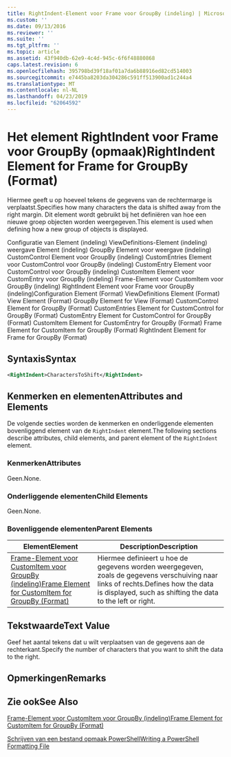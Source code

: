 ```yaml
---
title: RightIndent-Element voor Frame voor GroupBy (indeling) | Microsoft Docs
ms.custom: ''
ms.date: 09/13/2016
ms.reviewer: ''
ms.suite: ''
ms.tgt_pltfrm: ''
ms.topic: article
ms.assetid: 43f940db-62e9-4c4d-945c-6f6f48880868
caps.latest.revision: 6
ms.openlocfilehash: 395798bd39f18af01a7da6b88916ed82cd514003
ms.sourcegitcommit: e7445ba8203da304286c591ff513900ad1c244a4
ms.translationtype: MT
ms.contentlocale: nl-NL
ms.lasthandoff: 04/23/2019
ms.locfileid: "62064592"
---
```

# <a name="rightindent-element-for-frame-for-groupby-format"></a><span data-ttu-id="5bbb9-102">Het element RightIndent voor Frame voor GroupBy (opmaak)</span><span class="sxs-lookup"><span data-stu-id="5bbb9-102">RightIndent Element for Frame for GroupBy (Format)</span></span>

<span data-ttu-id="5bbb9-103">Hiermee geeft u op hoeveel tekens de gegevens van de rechtermarge is verplaatst.</span><span class="sxs-lookup"><span data-stu-id="5bbb9-103">Specifies how many characters the data is shifted away from the right margin.</span></span> <span data-ttu-id="5bbb9-104">Dit element wordt gebruikt bij het definiëren van hoe een nieuwe groep objecten worden weergegeven.</span><span class="sxs-lookup"><span data-stu-id="5bbb9-104">This element is used when defining how a new group of objects is displayed.</span></span>

<span data-ttu-id="5bbb9-105">Configuratie van Element (indeling) ViewDefinitions-Element (indeling) weergave Element (indeling) GroupBy Element voor weergave (indeling) CustomControl Element voor GroupBy (indeling) CustomEntries Element voor CustomControl voor GroupBy (indeling) CustomEntry Element voor CustomControl voor GroupBy (indeling) CustomItem Element voor CustomEntry voor GroupBy (indeling) Frame-Element voor CustomItem voor GroupBy (indeling) RightIndent Element voor Frame voor GroupBy (indeling)</span><span class="sxs-lookup"><span data-stu-id="5bbb9-105">Configuration Element (Format) ViewDefinitions Element (Format) View Element (Format) GroupBy Element for View (Format) CustomControl Element for GroupBy (Format) CustomEntries Element for CustomControl for GroupBy (Format) CustomEntry Element for CustomControl for GroupBy (Format) CustomItem Element for CustomEntry for GroupBy (Format) Frame Element for CustomItem for GroupBy (Format) RightIndent Element for Frame for GroupBy (Format)</span></span>

## <a name="syntax"></a><span data-ttu-id="5bbb9-106">Syntaxis</span><span class="sxs-lookup"><span data-stu-id="5bbb9-106">Syntax</span></span>

```xml
<RightIndent>CharactersToShift</RightIndent>
```

## <a name="attributes-and-elements"></a><span data-ttu-id="5bbb9-107">Kenmerken en elementen</span><span class="sxs-lookup"><span data-stu-id="5bbb9-107">Attributes and Elements</span></span>

<span data-ttu-id="5bbb9-108">De volgende secties worden de kenmerken en onderliggende elementen bovenliggend element van de `RightIndent` element.</span><span class="sxs-lookup"><span data-stu-id="5bbb9-108">The following sections describe attributes, child elements, and parent element of the `RightIndent` element.</span></span>

### <a name="attributes"></a><span data-ttu-id="5bbb9-109">Kenmerken</span><span class="sxs-lookup"><span data-stu-id="5bbb9-109">Attributes</span></span>

<span data-ttu-id="5bbb9-110">Geen.</span><span class="sxs-lookup"><span data-stu-id="5bbb9-110">None.</span></span>

### <a name="child-elements"></a><span data-ttu-id="5bbb9-111">Onderliggende elementen</span><span class="sxs-lookup"><span data-stu-id="5bbb9-111">Child Elements</span></span>

<span data-ttu-id="5bbb9-112">Geen.</span><span class="sxs-lookup"><span data-stu-id="5bbb9-112">None.</span></span>

### <a name="parent-elements"></a><span data-ttu-id="5bbb9-113">Bovenliggende elementen</span><span class="sxs-lookup"><span data-stu-id="5bbb9-113">Parent Elements</span></span>

|<span data-ttu-id="5bbb9-114">Element</span><span class="sxs-lookup"><span data-stu-id="5bbb9-114">Element</span></span>|<span data-ttu-id="5bbb9-115">Description</span><span class="sxs-lookup"><span data-stu-id="5bbb9-115">Description</span></span>|
|-------------|-----------------|
|[<span data-ttu-id="5bbb9-116">Frame-Element voor CustomItem voor GroupBy (indeling)</span><span class="sxs-lookup"><span data-stu-id="5bbb9-116">Frame Element for CustomItem for GroupBy (Format)</span></span>](./frame-element-for-customitem-for-groupby-format.md)|<span data-ttu-id="5bbb9-117">Hiermee definieert u hoe de gegevens worden weergegeven, zoals de gegevens verschuiving naar links of rechts.</span><span class="sxs-lookup"><span data-stu-id="5bbb9-117">Defines how the data is displayed, such as shifting the data to the left or right.</span></span>|

## <a name="text-value"></a><span data-ttu-id="5bbb9-118">Tekstwaarde</span><span class="sxs-lookup"><span data-stu-id="5bbb9-118">Text Value</span></span>

<span data-ttu-id="5bbb9-119">Geef het aantal tekens dat u wilt verplaatsen van de gegevens aan de rechterkant.</span><span class="sxs-lookup"><span data-stu-id="5bbb9-119">Specify the number of characters that you want to shift the data to the right.</span></span>

## <a name="remarks"></a><span data-ttu-id="5bbb9-120">Opmerkingen</span><span class="sxs-lookup"><span data-stu-id="5bbb9-120">Remarks</span></span>

## <a name="see-also"></a><span data-ttu-id="5bbb9-121">Zie ook</span><span class="sxs-lookup"><span data-stu-id="5bbb9-121">See Also</span></span>

[<span data-ttu-id="5bbb9-122">Frame-Element voor CustomItem voor GroupBy (indeling)</span><span class="sxs-lookup"><span data-stu-id="5bbb9-122">Frame Element for CustomItem for GroupBy (Format)</span></span>](./frame-element-for-customitem-for-groupby-format.md)

[<span data-ttu-id="5bbb9-123">Schrijven van een bestand opmaak PowerShell</span><span class="sxs-lookup"><span data-stu-id="5bbb9-123">Writing a PowerShell Formatting File</span></span>](./writing-a-powershell-formatting-file.md)
